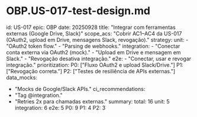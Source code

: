 # OBP.US-017-test-design.md
id: US-017
epic: OBP
date: 20250928
title: "Integrar com ferramentas externas (Google Drive, Slack)"
scope_acs: "Cobrir AC1–AC4 da US-017 (OAuth2, upload em Drive, mensagens Slack, revogação)."
strategy:
  unit:
    - "OAuth2 token flow."
    - "Parsing de webhooks."
  integration:
    - "Conectar conta externa via OAuth2 (mock)."
    - "Upload em Drive e mensagem em Slack."
    - "Revogação desativa integração."
  e2e:
    - "Conectar, usar e revogar integração."
prioritization:
  P0: ["Fluxo OAuth2 e upload Slack/Drive."]
  P1: ["Revogação correta."]
  P2: ["Testes de resiliência de APIs externas."]
data_mocks:
  - "Mocks de Google/Slack APIs."
ci_recommendations:
  - "Tag @integration."
  - "Retries 2x para chamadas externas."
summary:
  total: 16
  unit: 5
  integration: 6
  e2e: 5
  P0: 9
  P1: 4
  P2: 3
